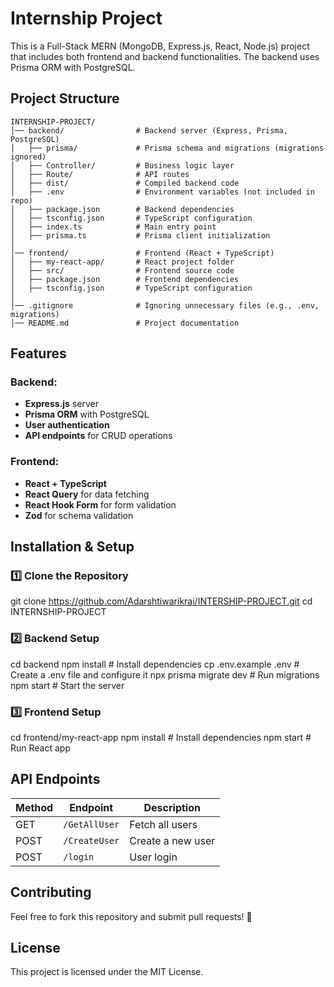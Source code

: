 # Internship Project

This is a Full-Stack MERN (MongoDB, Express.js, React, Node.js) project that includes both frontend and backend functionalities. The backend uses Prisma ORM with PostgreSQL.

## Project Structure
```
INTERNSHIP-PROJECT/
│── backend/                # Backend server (Express, Prisma, PostgreSQL)
│   ├── prisma/             # Prisma schema and migrations (migrations ignored)
│   ├── Controller/         # Business logic layer
│   ├── Route/              # API routes
│   ├── dist/               # Compiled backend code
│   ├── .env                # Environment variables (not included in repo)
│   ├── package.json        # Backend dependencies
│   ├── tsconfig.json       # TypeScript configuration
│   ├── index.ts            # Main entry point
│   ├── prisma.ts           # Prisma client initialization
│
│── frontend/               # Frontend (React + TypeScript)
│   ├── my-react-app/       # React project folder
│   ├── src/                # Frontend source code
│   ├── package.json        # Frontend dependencies
│   ├── tsconfig.json       # TypeScript configuration
│
│── .gitignore              # Ignoring unnecessary files (e.g., .env, migrations)
│── README.md               # Project documentation
```

## Features
### Backend:
- **Express.js** server
- **Prisma ORM** with PostgreSQL
- **User authentication**
- **API endpoints** for CRUD operations

### Frontend:
- **React + TypeScript**
- **React Query** for data fetching
- **React Hook Form** for form validation
- **Zod** for schema validation

## Installation & Setup

### 1️⃣ Clone the Repository

git clone https://github.com/Adarshtiwarikrai/INTERSHIP-PROJECT.git
cd INTERNSHIP-PROJECT


### 2️⃣ Backend Setup

cd backend
npm install  # Install dependencies
cp .env.example .env  # Create a .env file and configure it
npx prisma migrate dev  # Run migrations
npm start  # Start the server


### 3️⃣ Frontend Setup

cd frontend/my-react-app
npm install  # Install dependencies
npm start  # Run React app


## API Endpoints
| Method | Endpoint           | Description          |
|--------|-------------------|----------------------|
| GET    | `/GetAllUser`      | Fetch all users     |
| POST   | `/CreateUser`      | Create a new user   |
| POST   | `/login`           | User login          |

## Contributing
Feel free to fork this repository and submit pull requests! 🎯

## License
This project is licensed under the MIT License.

